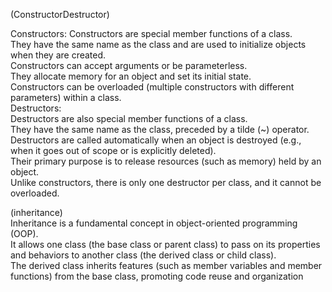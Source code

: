 (ConstructorDestructor)

Constructors:
Constructors are special member functions of a class.  
They have the same name as the class and are used to initialize objects when they are created.  
Constructors can accept arguments or be parameterless.  
They allocate memory for an object and set its initial state.  
Constructors can be overloaded (multiple constructors with different parameters) within a class.  
Destructors:  
Destructors are also special member functions of a class.  
They have the same name as the class, preceded by a tilde (~) operator.  
Destructors are called automatically when an object is destroyed (e.g., when it goes out of scope or is explicitly deleted).  
Their primary purpose is to release resources (such as memory) held by an object.  
Unlike constructors, there is only one destructor per class, and it cannot be overloaded.  

(inheritance)  
Inheritance is a fundamental concept in object-oriented programming (OOP).  
It allows one class (the base class or parent class) to pass on its properties and behaviors to another class (the derived class or child class).  
The derived class inherits features (such as member variables and member functions) from the base class, promoting code reuse and organization 
